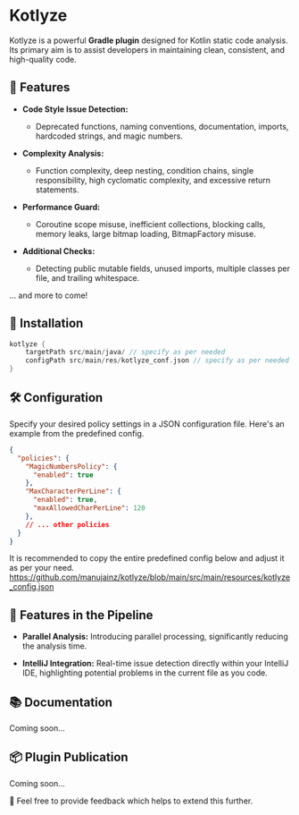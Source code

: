 # Kotlyze

Kotlyze is a powerful **Gradle plugin** designed for Kotlin static code analysis. Its primary aim is to assist developers in maintaining clean, consistent, and high-quality code.

## 🚀 Features

- **Code Style Issue Detection:**
  - Deprecated functions, naming conventions, documentation, imports, hardcoded strings, and magic numbers.

- **Complexity Analysis:**
  - Function complexity, deep nesting, condition chains, single responsibility, high cyclomatic complexity, and excessive return statements.

- **Performance Guard:**
  - Coroutine scope misuse, inefficient collections, blocking calls, memory leaks, large bitmap loading, BitmapFactory misuse.

- **Additional Checks:**
  - Detecting public mutable fields, unused imports, multiple classes per file, and trailing whitespace.

... and more to come!

## 🔧 Installation

```groovy
kotlyze {
    targetPath src/main/java/ // specify as per needed
    configPath src/main/res/kotlyze_conf.json // specify as per needed or default config will be used
}
```

## 🛠 Configuration

Specify your desired policy settings in a JSON configuration file. 
Here's an example from the predefined config.

```json
{
  "policies": {
    "MagicNumbersPolicy": {
      "enabled": true
    },
    "MaxCharacterPerLine": {
      "enabled": true,
      "maxAllowedCharPerLine": 120
    },
    // ... other policies
  }
}
```

It is recommended to copy the entire predefined config below and adjust it as per your need.
https://github.com/manujainz/kotlyze/blob/main/src/main/resources/kotlyze_config.json

## 🧪 Features in the Pipeline

- **Parallel Analysis:**
  Introducing parallel processing, significantly reducing the analysis time. 

- **IntelliJ Integration:**
  Real-time issue detection directly within your IntelliJ IDE, highlighting potential problems in the current file as you code.

## 📚 Documentation

Coming soon...

## 📦 Plugin Publication

Coming soon...


🌟 Feel free to provide feedback which helps to extend this further. 